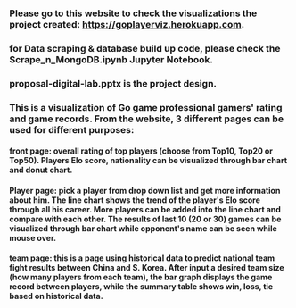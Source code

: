 ### Please go to this website to check the visualizations the project created: https://goplayerviz.herokuapp.com.

### for Data scraping & database build up code, please check the Scrape_n_MongoDB.ipynb Jupyter Notebook.

### proposal-digital-lab.pptx is the project design.

### This is a visualization of Go game professional gamers' rating and game records. From the website, 3 different pages can be used for different purposes:

#### front page: overall rating of top players (choose from Top10, Top20 or Top50). Players Elo score, nationality can be visualized through bar chart and donut chart.

#### Player page: pick a player from drop down list and get more information about him. The line chart shows the trend of the player's Elo score through all his career. More players can be added into the line chart and compare with each other. The results of last 10 (20 or 30) games can be visualized through bar chart while opponent's name can be seen while mouse over.

#### team page: this is a page using historical data to predict national team fight results between China and S. Korea. After input a desired team size (how many players from each team), the bar graph displays the game record between players, while the summary table shows win, loss, tie based on historical data.